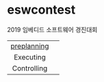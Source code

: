 # eswcontest
2019 임베디드 소프트웨어 경진대회 


|||
|:---:|:---:|
|[preplanning](eswcontest/01_Preplanning/)
|Executing||
|Controlling||
